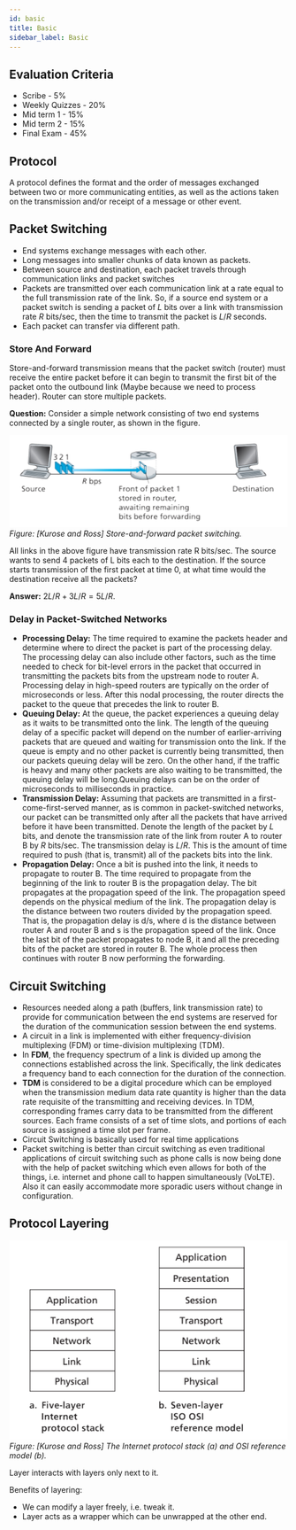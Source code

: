 ```yaml
---
id: basic
title: Basic  
sidebar_label: Basic
---
```



## Evaluation Criteria

* Scribe - 5%
* Weekly Quizzes - 20% 
* Mid term 1 - 15%
* Mid term 2 - 15%
* Final Exam - 45%
  
## Protocol

A protocol defines the format and the order of messages exchanged
between two or more communicating entities, as well as the actions taken
on the transmission and/or receipt of a message or other event.

## Packet Switching

* End systems exchange messages with each other.
* Long messages into smaller chunks of data known as packets.
* Between source and destination, each packet travels through
  communication links and packet switches
* Packets are transmitted over each communication link at a rate equal
  to the full transmission rate of the link. So, if a source end system or
  a packet switch is sending a packet of $L$ bits over a link with
  transmission rate $R$ bits/sec, then the time to transmit the packet is
  $L/R$ seconds.
* Each packet can transfer via different path.

### Store And Forward

Store-and-forward transmission means that the packet switch (router) must
receive the entire packet before it can begin to transmit the first bit of the packet onto the outbound link (Maybe because we need to process header). Router can store multiple packets.

**Question:** Consider a simple network consisting of two end systems connected by a single router, as shown in the figure. 

![question1](../../../assets/btech/cs/computer_networks/basic1.png)
*Figure: [Kurose and Ross] Store-and-forward packet switching.*

All links in the above figure have transmission rate R bits/sec. The source wants to send 4
packets of L bits each to the destination. If the source starts transmission of the first packet
at time 0, at what time would the destination receive all the packets?

**Answer:** $2L/R + 3L/R = 5L/R$.

### Delay in Packet-Switched Networks

* **Processing Delay:** The time required to examine the packets header and determine where to direct the packet is part of the processing delay. The processing delay can also include other factors, such as the time needed to check for bit-level errors in the packet that occurred in transmitting the packets bits from the upstream node to router A. Processing delay in high-speed routers are typically on the order of microseconds or less. After this nodal processing, the router directs the packet to the queue that precedes the link to router B.
* **Queuing Delay:** At the queue, the packet experiences a queuing delay as it waits to be transmitted onto the link. The length
  of the queuing delay of a specific packet will depend on the number of earlier-arriving packets that are queued
  and waiting for transmission onto the link. If the queue is empty and no other packet is currently being
  transmitted, then our packets queuing delay will be zero. On the other hand, if the traffic is heavy and many
  other packets are also waiting to be transmitted, the queuing delay will be long.Queuing delays can be on
  the order of microseconds to milliseconds in practice.
* **Transmission Delay:** Assuming that packets are transmitted in a first-come-first-served manner, as is common in packet-switched networks, our packet can be transmitted only after all the packets that have arrived before it have been transmitted. Denote the length of the packet by $L$ bits, and denote the transmission rate of the link from router A to router B by $R$ bits/sec. The transmission delay is $L/R$. This is the amount of time required to push (that is, transmit) all of the packets bits into the link.
* **Propagation Delay:** Once a bit is pushed into the link, it needs to propagate to router B. The time required to propagate from the beginning of the link to router B is the propagation delay. The bit propagates at the propagation speed of the link. The propagation speed depends on the physical medium of the link. The propagation delay is the distance between two routers divided by the propagation speed. That is, the propagation delay is d/s, where d is the distance between router A and router B and s is the propagation speed of the link. Once the last bit of the packet propagates to node B, it and all the preceding bits of the packet are stored in router B. The whole process then continues with router B now performing the forwarding.

## Circuit Switching

* Resources needed along a path (buffers, link transmission rate) to provide for communication between the end systems are reserved for the duration of the communication session between the end systems.
* A circuit in a link is implemented with either frequency-division
  multiplexing (FDM) or time-division multiplexing (TDM).
* In **FDM**, the frequency spectrum of a link is divided up among the connections established across
  the link. Specifically, the link dedicates a frequency band to each connection for the duration of the
  connection.
* **TDM** is considered to be a digital procedure which can be employed when the transmission
  medium data rate quantity is higher than the data rate requisite of the transmitting and receiving devices.
  In TDM, corresponding frames carry data to be transmitted from the different sources. Each frame consists
  of a set of time slots, and portions of each source is assigned a time slot per frame.
* Circuit Switching is basically used for real time applications
* Packet switching is better than circuit switching as even traditional applications of circuit switching such as phone calls is now being done with the help of packet switching which even allows for both of the things, i.e. internet and phone call to happen simultaneously (VoLTE). Also it can easily accommodate more sporadic users without change in configuration.

## Protocol Layering

![Protocol Layering OSI Model](../../../assets/btech/cs/computer_networks/basic2.png)
*Figure: [Kurose and Ross] The Internet protocol stack (a) and OSI reference model (b).*

Layer interacts with layers only next to it.

Benefits of layering:
* We can modify a layer freely, i.e. tweak it. 
* Layer acts as a wrapper which can be unwrapped at the other end.

